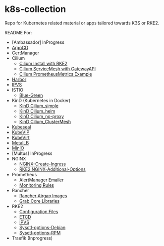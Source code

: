 # k8s-collection
Repo for Kubernetes related material or apps tailored towards K3S or RKE2.

README For:
- [Ambassador] InProgress
- [ArgoCD](/ArgoCD/argo.md)
- [CertManager](/CertManager/certmanager.md)
- Cilium
  - [Cilium Install with RKE2](/Cilium/cilium-install.md)
  - [Cilium ServiceMesh with GatewayAPI](/Cilium/cilium-gatewayAPI.md)
  - [Cilium PrometheusMetrics Example](/Cilium/Cilium-prometheusMetrics.md)
- [Harbor](/Harbor/harbor.md)
- [IPVS](/RKE2/IPVS/enable-ipvs.md)
- ISTIO
  - [Blue-Green](/Istio-ServiceMesh/blue-green_deployment.md)
- KinD (Kubernetes in Docker)
  - [KinD Cilium_simple](/KinD/Deploy-KinD-Cilium_simple.md)
  - [KinD Cilium_helm](/KinD/Deploy-KinD-Cilium_helm.md)
  - [KinD Cilium_no-proxy](/KinD/Deploy-KinD-Cilium_no-proxy.md)
  - [KinD Cilium_ClusterMesh](/KinD/Deploy-Kind-Cilium_clusterMesh.md)
- [Kubeseal](/Kubeseal/kubeseal.md)
- [KubeVIP](/Kube-VIP/kube-vip.md)
- [KubeVirt](/KubeVirt/kubevirt.md)
- [MetalLB](/Metal-LB/install-metalLB.md)
- [MinIO](/MinIO/minio-operator.md)
- [Multus] InProgress
- NGINX
  - [NGINX-Create-Ingress](/NGINX/helm-install-nginx.md)
  - [RKE2 NGINX-Additional-Options](/NGINX/Ingress-options.md)
- Prometheus
  - [AlertManager Emailer](/Prometheus/alertmanager/gmail-alertmanager.yaml)
  - [Monitoring Rules](/Prometheus/monitoring-rules.md)
- Rancher
  - [Rancher Airgap Images](/Rancher/rancher-pull-images.md)
  - [Grab Core Libraries](/Rancher/core-libraries_images.md)
- RKE2
  - [Configuration Files](/RKE2/configuration-settings/configuration.md)
  - [ETCD](/RKE2/ETCD/etcd-commands.md)
  - [IPVS](/RKE2/IPVS/enable-ipvs.md)
  - [Sysctl-options-Debian](/RKE2/sysctl-settings/ubuntu-60-rke2.conf)
  - [Sysctl-options-RPM](/RKE2/sysctl-settings/rhel-60-rke2.conf)
- Traefik (Inprogress)
